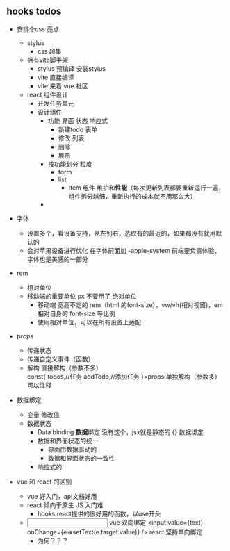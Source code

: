 ## hooks todos

- 安排个css 亮点
    - stylus
        - css 超集
    - 拥有vite脚手架
        - stylus 预编译 安装stylus 
        - vite  直接编译
        - vite 来着 vue 社区
    - react 组件设计
        - 开发任务单元
        - 设计组件
           - 功能 界面 状态 响应式
               - 新建todo 表单
               - 修改 列表
               - 删除
               - 展示
            - 按功能划分 粒度
                - form 
                - list
                    - Item 组件 维护和**性能**（每次更新列表都要重新运行一遍，组件拆分越细，重新执行的成本就不用那么大）
            - 
- 字体
    - 设置多个，看设备支持，从左到右，选取有的最近的，如果都没有就用默认的
    - 会对苹果设备进行优化 在字体前面加 -apple-system 前端要负责体验，字体也是美感的一部分
- rem
    - 相对单位
    - 移动端的重要单位 px 不要用了  绝对单位
        - 移动端 宽高不定的 rem（html 的font-size），vw/vh(相对视窗)，em相对自身的 font-size 等比例
        - 使用相对单位，可以在所有设备上适配
- props
    - 传递状态
    - 传递自定义事件（函数）
    - 解构
        直接解构（参数不多）  
        const{
            todos,//任务
            addTodo,//添加任务
        }=props 单独解构（参数多） 可以注释

- 数据绑定
    - 变量  修改值
    - 数据状态
        - Data binding **数据**绑定  没有这个，jsx就是静态的
        {} 数据绑定
        - 数据和界面状态的统一
            - 界面由数据驱动的
            - 数据和界面状态的一致性
        - 响应式的

- vue 和 react 的区别
    - vue 好入门，api文档好用
    - react 倾向于原生 JS 入门难
        - hooks react提供的很好用的函数，以use开头
    - <input v-model="text" /> vue 双向绑定
        <input value={text} onChange={e=>setText(e.target.value)} /> react 坚持单向绑定 
        - 为何？？？

        

